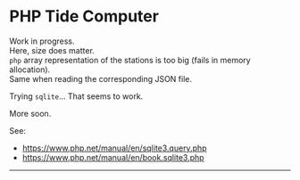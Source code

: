 # PHP Tide Computer

Work in progress.  
Here, size does matter.  
`php` array representation of the stations is too big (fails in memory allocation).  
Same when reading the corresponding JSON file.  

Trying `sqlite`... That seems to work.

More soon.

See:
- <https://www.php.net/manual/en/sqlite3.query.php>
- <https://www.php.net/manual/en/book.sqlite3.php>


---
